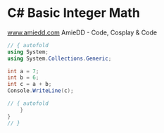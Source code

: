 # C# Basic Integer Math

www.amiedd.com
AmieDD - Code, Cosplay & Code

```C# runnable
// { autofold
using System;
using System.Collections.Generic;

int a = 7;
int b = 6;
int c = a + b;
Console.WriteLine(c);

// { autofold
    }
}
// }
```


